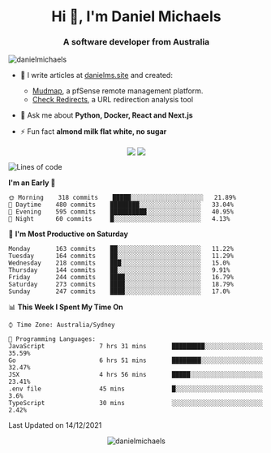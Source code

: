 <h1 align="center">Hi 👋, I'm Daniel Michaels</h1>
<h3 align="center">A software developer from Australia</h3>
<p align="left"> <img src="https://komarev.com/ghpvc/?username=danielmichaels" alt="danielmichaels" /> </p>

- 📝 I write articles at [danielms.site](https://danielms.site?ref=danielmichaels-github) and created:
    - [Mudmap](https://mudmap.io?ref=danielmichaels-github), a pfSense remote management platform.
    - [Check Redirects](https://www.check-redirects.com?ref=danielmichaels-github), a URL redirection analysis tool
- 💬 Ask me about **Python, Docker, React and Next.js**

- ⚡ Fun fact **almond milk flat white, no sugar**

<p align="center">
<a href="https://twitter.com/dansult" target="_blank"><img align="center" src="https://img.shields.io/badge/twitter-%231DA1F2.svg?&style=for-the-badge&logo=twitter&logoColor=white"></a>
<a href="https://linkedin.com/in/daniel-michaels" target="_blank"><img align="center" src="https://img.shields.io/badge/linkedin-%230077B5.svg?&style=for-the-badge&logo=linkedin&logoColor=white"></a>
</p>

<!--START_SECTION:waka-->
![Lines of code](https://img.shields.io/badge/From%20Hello%20World%20I%27ve%20Written--3%20Thousand%20lines%20of%20code-blue)

**I'm an Early 🐤** 

```text
🌞 Morning    318 commits    █████░░░░░░░░░░░░░░░░░░░░   21.89% 
🌆 Daytime    480 commits    ████████░░░░░░░░░░░░░░░░░   33.04% 
🌃 Evening    595 commits    ██████████░░░░░░░░░░░░░░░   40.95% 
🌙 Night      60 commits     █░░░░░░░░░░░░░░░░░░░░░░░░   4.13%

```
📅 **I'm Most Productive on Saturday** 

```text
Monday       163 commits    ██░░░░░░░░░░░░░░░░░░░░░░░   11.22% 
Tuesday      164 commits    ██░░░░░░░░░░░░░░░░░░░░░░░   11.29% 
Wednesday    218 commits    ███░░░░░░░░░░░░░░░░░░░░░░   15.0% 
Thursday     144 commits    ██░░░░░░░░░░░░░░░░░░░░░░░   9.91% 
Friday       244 commits    ████░░░░░░░░░░░░░░░░░░░░░   16.79% 
Saturday     273 commits    ████░░░░░░░░░░░░░░░░░░░░░   18.79% 
Sunday       247 commits    ████░░░░░░░░░░░░░░░░░░░░░   17.0%

```


📊 **This Week I Spent My Time On** 

```text
⌚︎ Time Zone: Australia/Sydney

💬 Programming Languages: 
JavaScript               7 hrs 31 mins       █████████░░░░░░░░░░░░░░░░   35.59% 
Go                       6 hrs 51 mins       ████████░░░░░░░░░░░░░░░░░   32.47% 
JSX                      4 hrs 56 mins       █████░░░░░░░░░░░░░░░░░░░░   23.41% 
.env file                45 mins             █░░░░░░░░░░░░░░░░░░░░░░░░   3.6% 
TypeScript               30 mins             ░░░░░░░░░░░░░░░░░░░░░░░░░   2.42%

```


 Last Updated on 14/12/2021
<!--END_SECTION:waka-->

<p align="center"> <img src="https://github-readme-stats.vercel.app/api?username=danielmichaels&show_icons=true" alt="danielmichaels" /> </p>

